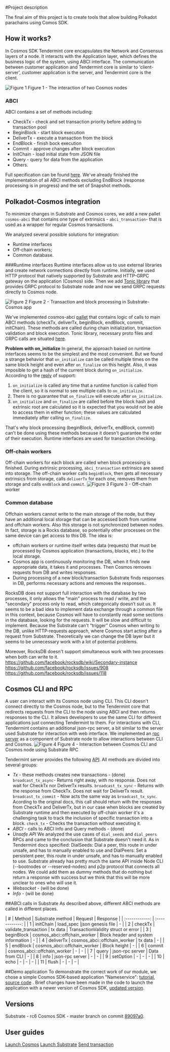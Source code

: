 #Project description

The final aim of this project is to create tools that allow building Polkadot parachains using Comos SDK.

## How it works?
In Cosmos SDK Tendermint core encapsulates the Network and Consensus layers of a node. It interacts with the Application layer, which defines the business logic of the system, using ABCI interface. The communication between customer application and Tendermint core is similar to ‘client-server’, customer application is the server, and Tendermint core is the client. 

![Figure 1](https://i.ibb.co/5sGYmNX/ABCI-Detailed-explanation.png)
Figure 1 - The interaction of two Cosmos nodes

### ABCI
ABCI contains a set of methods including:
- CheckTx - check and set transaction priority before adding to transaction pool
- BeginBlock - start block execution
- DeliverTx - execute a transaction from the block
- EndBlock - finish bock execution
- Commit - approve changes after block execution
- InitChain - load initial state from JSON file
- Query - query for data from the application
- Others.

Full specification can be found [here](https://docs.tendermint.com/master/spec/abci/abci.html). 
We've already finished the implementation of all ABCI methods excluding EndBlock (response processing is in progress) and the set of Snapshot methods.

## Polkadot-Cosmos integration

To minimize changes in Substrate and Cosmos cores, we add a new pallet `cosmos-abci` that contains one type of extrinsics - `abci_transaction`- that is used as a wrapper for regular Cosmos transactions.

We analyzed several possible solutions for integration:
- Runtime interfaces
- Off-chain workers;
- Common database.

###Runtime interfaces
Runtime interfaces allow us to use external libraries and create network connections directly from runtime. Initially, we used HTTP protocol that natively supported by Substrate and HTTP-GRPC gateway on the application (Cosmos) side. Then we add [Tonic library](https://github.com/hyperium/tonic) that provides GRPC protocol to Substrate node and now we send GRPC requests directly to Cosmos node.

![Figure 2](https://i.ibb.co/bP713sJ/Architecture-direct.png)
Figure 2 - Transaction and block processing in Substrate-Cosmos app

We've implemented cosmos-abci [pallet](https://github.com/adoriasoft/polkadot_cosmos_integration/tree/master/substrate/pallets/cosmos-abci) that contains logic of calls to main ABCI methods (checkTx, deliverTx, beginBlock, endBlock, commit, initChain). These methods are called during chain initialization, transaction validation and block execution. Tonic library, necessary proto files and GRPC calls are situated [here](https://github.com/adoriasoft/polkadot_cosmos_integration/tree/master/substrate/pallets/cosmos-abci/abci).

**Problem with on_initialize**
In general, the approach based on runtime interfaces seems to be the simplest and the most convenient. But we found a strange behavior that `on_initialize` can be called multiple times on the same block height and even after `on_finalize` on this height. Also, it was imposible to get a hash of the current block during `on_initialize`. According to the [reply](https://github.com/paritytech/subport/issues/43) of support: 
1) `on_initialize` is called any time that a runtime function is called from the client, so it is normal to see multiple calls to `on_initialize`.
2) There is no guarantee that `on_finalize` will execute after `on_initialize`.
3) `on_initialize` and `on_finalize` are called before the block hash and extrinsic root are calculated so it is expected that you would not be able to access them in either function; these values are calculated immediately after calling `on_finalize`.

That's why block processing (beginBlock, deliverTx, endBlock, commit) can't be done using these methods because it doesn't guarantee the order of their execution.
Runtime interfaces are used for transaction checking.

### Off-chain workers

Off-chain workers for each block are called when block processing is finished. During extrinsic processing, `abci_transaction` extrinsics are saved into storage. The off-chain worker calls `beginBlock`, then gets all necessary extrinsics from storage, calls `deliverTx` for each one, removes them from storage and calls `endBlock` and `commit`.
![Figure 3](https://i.ibb.co/TYwb6Kh/Off-chain-workers.png)
Figure 3 - Off-chain worker

### Common database
Offchain workers cannot write to the main storage of the node, but they have an additional local storage that can be accessed both from runtime and offchain workers. Also this storage is not synchronized between nodes. In fact, storage is a Rocks database, so potentially other processes on the same device can get access to this DB. 
The idea is: 
- offchain workers or runtime itself writes data (requests) that must be processed by Cosmos application (transactions, blocks, etc.) to the local storage.
- Cosmos app is continuously monitoring the DB, when it finds new appropriate data, it takes it and processes. Then Cosmos removes requests from DB and writes responses.
- During processing of a new block/transaction Substrate finds responses in DB, performs necessary actions and removes the responses..

RocksDB does not support full interaction with the database by two processes, it only allows the "main" process to read / write, and the "secondary" process only to read, which categorically doesn’t suit us. 
It seems to be a bad idea to implement data exchange through a common file in this context, because Cosmos will have to constantly read some sections in the database, looking for the requests. It will be slow and difficult to implement. Because the Substrate can't “trigger” Cosmos when writing to the DB, unlike HTTP-requests approach, where Cosmos start acting after a request from Substrate. Theoretically we can change the DB  layer but it seems to be unnecessary work with a lot of potential problems.

 Moreover, RocksDB doesn't support simultaneous work with two processes when both can write to it.
https://github.com/facebook/rocksdb/wiki/Secondary-instance
https://github.com/facebook/rocksdb/issues/908
https://github.com/facebook/rocksdb/issues/118


## Cosmos CLI and RPC
A user can interact with its Cosmos node using CLI. This CLI doesn't connect directly to the Cosmos node, but to the Tendermint core that redirects requests from the CLI to the node using ABCI and then returns responses to the CLI. It allows developers to use the same CLI for different applications just connecting Tendermint to them.
For interactions with CLI, Tendermint contains an additional json-rpc server, a bit similar to the server used Substrate for interaction with web interface. 
We implemented an [rpc server](https://github.com/adoriasoft/polkadot_cosmos_integration/tree/master/substrate/node/src/cosmos_rpc) as a component of Substrate node to allow interactions between CLI and Cosmos. 
![Figure 4](https://i.ibb.co/nPJPqtJ/CLI-scheme.png)
Figure 4 - Interaction between Cosmos CLI and Cosmos node using Substrate RPC

Tendermint server provides the following [API](https://docs.tendermint.com/master/rpc/). All methods are divided into several groups:
- *Tx* - these methods creates new transactions - (done)
	`broadcast_tx_async`- Returns right away, with no response. Does not wait for CheckTx nor DeliverTx results.
	`broadcast_tx_sync` - Returns with the response from CheckTx. Does not wait for DeliverTx result.
	`broadcast_tx_commit` - Now acts the same way as `broadcast_tx_sync`. Acording to the original docs, this call should return with the responses from CheckTx and DeliverTx, but in our case when blocks are created by Substrate runtime and then executed by off-chain worker it's a challenging task to track the inclusion of specific transaction into a block. 
	`check_tx` - Checks the transaction without executing it.
- *ABCI* - calls to ABCI Info and Query methods - (done)
- *Unsafe API* 
We analyzed the use cases of `dial_seeds` and `dial_peers` RPCs and came to the conclusion that Substrate doesn't need it.
As in Tendermint docs specified: DialSeeds: Dial a peer, this route in under unsafe, and has to manually enabled to use and DialPeers: Set a persistent peer, this route in under unsafe, and has to manually enabled to use. Substrate already has pretty much the same API inside Node CLI (--bootnodes or --reserved-nodes) and p2p protocol that connects all nodes.
We could add them as dummy methods that do nothing but return a response with success but we think that this will be more unclear to ones who will use it.
- *Websocket* - (will be done)
- *Info* - (will be done)


##ABCI calls in Substrate
As described above, different ABCI methods are called in different places.

| \# | Method | Substrate method | Request | Response |
| :------------: | :------------: |
| 1 | initChain | load_spec |json genesis file | - |
| 2 | checkTx | validate_transaction | tx data | TransactionValidity struct or error |
| 3 | beginBlock | cosmos_abci::offchain_worker | Block header and system information | - |
| 4 | deliverTx | cosmos_abci::offchain_worker | tx data | - |
| 5 | endBlock | cosmos_abci::offchain_worker | Block height | - |
| 6 | commit | cosmos_abci::offchain_worker  | - | - |
| 7 | query | json-rpc server | Data from CLI | - |
| 8 | info | json-rpc server | - | - |
| 9 | setOption | - | - | - |
| 10 | echo | - | - | - |
| 11 | flush | - | - | - |

##Demo application
To demonstrate the correct work of our module, we chose a simple Cosmos SDK-based application "Nameservice": [tutorial](https://tutorials.cosmos.network/nameservice/tutorial/00-intro.html), [source code](https://github.com/cosmos/sdk-tutorials/tree/master/nameservice) .
Brief changes have been made in the code to launch the application with a newer version of Cosmos SDK, [updated version](https://github.com/adoriasoft/cosmos-sdk/tree/feature/add_nameservice). 

## Versions
Substrate - rc6
Cosmos SDK - master branch on commit [89097a0](https://github.com/adoriasoft/cosmos-sdk/commit/89097a00d7f6d6339c377f6c87bea8fa5068d125). 


## User guides
[Launch Cosmos](https://github.com/adoriasoft/cosmos-sdk/blob/feature/add_nameservice/simapp/README.md)
[Launch Substrate](https://github.com/adoriasoft/polkadot_cosmos_integration/blob/master/substrate/README.md )
[Send transaction](https://github.com/adoriasoft/cosmos-sdk/blob/feature/add_nameservice/simapp/README.md)
